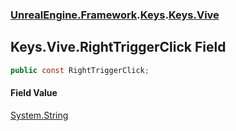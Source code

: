 ### [UnrealEngine.Framework](./UnrealEngine-Framework.md 'UnrealEngine.Framework').[Keys](./UnrealEngine-Framework-Keys.md 'UnrealEngine.Framework.Keys').[Keys.Vive](./UnrealEngine-Framework-Keys-Vive.md 'UnrealEngine.Framework.Keys.Vive')
## Keys.Vive.RightTriggerClick Field
  
```csharp
public const RightTriggerClick;
```
#### Field Value
[System.String](https://docs.microsoft.com/en-us/dotnet/api/System.String 'System.String')  
